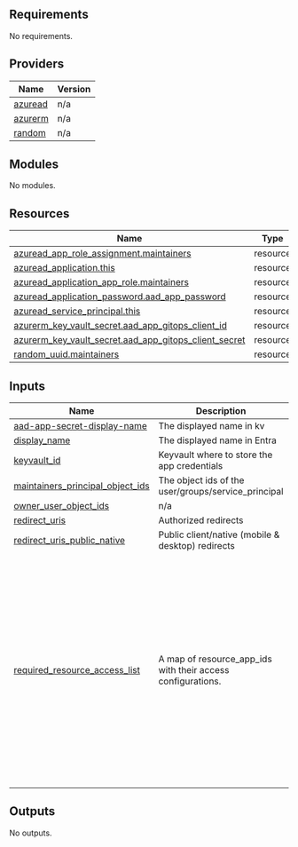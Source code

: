 <!-- BEGIN_TF_DOCS -->
## Requirements

No requirements.

## Providers

| Name | Version |
|------|---------|
| <a name="provider_azuread"></a> [azuread](#provider\_azuread) | n/a |
| <a name="provider_azurerm"></a> [azurerm](#provider\_azurerm) | n/a |
| <a name="provider_random"></a> [random](#provider\_random) | n/a |

## Modules

No modules.

## Resources

| Name | Type |
|------|------|
| [azuread_app_role_assignment.maintainers](https://registry.terraform.io/providers/hashicorp/azuread/latest/docs/resources/app_role_assignment) | resource |
| [azuread_application.this](https://registry.terraform.io/providers/hashicorp/azuread/latest/docs/resources/application) | resource |
| [azuread_application_app_role.maintainers](https://registry.terraform.io/providers/hashicorp/azuread/latest/docs/resources/application_app_role) | resource |
| [azuread_application_password.aad_app_password](https://registry.terraform.io/providers/hashicorp/azuread/latest/docs/resources/application_password) | resource |
| [azuread_service_principal.this](https://registry.terraform.io/providers/hashicorp/azuread/latest/docs/resources/service_principal) | resource |
| [azurerm_key_vault_secret.aad_app_gitops_client_id](https://registry.terraform.io/providers/hashicorp/azurerm/latest/docs/resources/key_vault_secret) | resource |
| [azurerm_key_vault_secret.aad_app_gitops_client_secret](https://registry.terraform.io/providers/hashicorp/azurerm/latest/docs/resources/key_vault_secret) | resource |
| [random_uuid.maintainers](https://registry.terraform.io/providers/hashicorp/random/latest/docs/resources/uuid) | resource |

## Inputs

| Name | Description | Type | Default | Required |
|------|-------------|------|---------|:--------:|
| <a name="input_aad-app-secret-display-name"></a> [aad-app-secret-display-name](#input\_aad-app-secret-display-name) | The displayed name in kv | `string` | n/a | yes |
| <a name="input_display_name"></a> [display\_name](#input\_display\_name) | The displayed name in Entra | `string` | n/a | yes |
| <a name="input_keyvault_id"></a> [keyvault\_id](#input\_keyvault\_id) | Keyvault where to store the app credentials | `string` | n/a | yes |
| <a name="input_maintainers_principal_object_ids"></a> [maintainers\_principal\_object\_ids](#input\_maintainers\_principal\_object\_ids) | The object ids of the user/groups/service\_principal | `list(string)` | n/a | yes |
| <a name="input_owner_user_object_ids"></a> [owner\_user\_object\_ids](#input\_owner\_user\_object\_ids) | n/a | `list(string)` | `[]` | no |
| <a name="input_redirect_uris"></a> [redirect\_uris](#input\_redirect\_uris) | Authorized redirects | `list(string)` | `[]` | no |
| <a name="input_redirect_uris_public_native"></a> [redirect\_uris\_public\_native](#input\_redirect\_uris\_public\_native) | Public client/native (mobile & desktop) redirects | `list(string)` | `[]` | no |
| <a name="input_required_resource_access_list"></a> [required\_resource\_access\_list](#input\_required\_resource\_access\_list) | A map of resource\_app\_ids with their access configurations. | <pre>map(list(object({<br/>    id   = string<br/>    type = string<br/>  })))</pre> | <pre>{<br/>  "00000003-0000-0000-c000-000000000000": [<br/>    {<br/>      "id": "14dad69e-099b-42c9-810b-d002981feec1",<br/>      "type": "Scope"<br/>    },<br/>    {<br/>      "id": "e1fe6dd8-ba31-4d61-89e7-88639da4683d",<br/>      "type": "Scope"<br/>    },<br/>    {<br/>      "id": "37f7f235-527c-4136-accd-4a02d197296e",<br/>      "type": "Scope"<br/>    },<br/>    {<br/>      "id": "64a6cdd6-aab1-4aaf-94b8-3cc8405e90d0",<br/>      "type": "Scope"<br/>    }<br/>  ]<br/>}</pre> | no |

## Outputs

No outputs.
<!-- END_TF_DOCS -->
